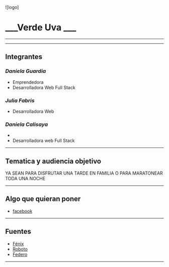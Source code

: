 
![logo]

# ___Verde Uva ___
___

_ _ _ 
## **Integrantes**
### *Daniela Guardia*
- Emprendedora
- Desarrolladora Web Full Stack
### *Julia Fabris*
- Desarrolladora Web


### *Daniela Calisaya*
- 
- Desarrolladora web Full Stack


_ _ _ 
## **Tematica y audiencia objetivo**

YA SEAN PARA DISFRUTAR UNA TARDE EN FAMILIA O PARA MARATONEAR TODA UNA NOCHE
_ _ _ 
## **Algo que quieran poner**
- [facebook](https://www.facebook.com)





_ _ _ 
## **Fuentes**
- [Fénix](https://fonts.google.com/specimen/Fenix)
- [Roboto](https://fonts.google.com/specimen/Roboto#standard-styles)
- [Federo](https://www.cssfontstack.com/Federo)


_ _ _
